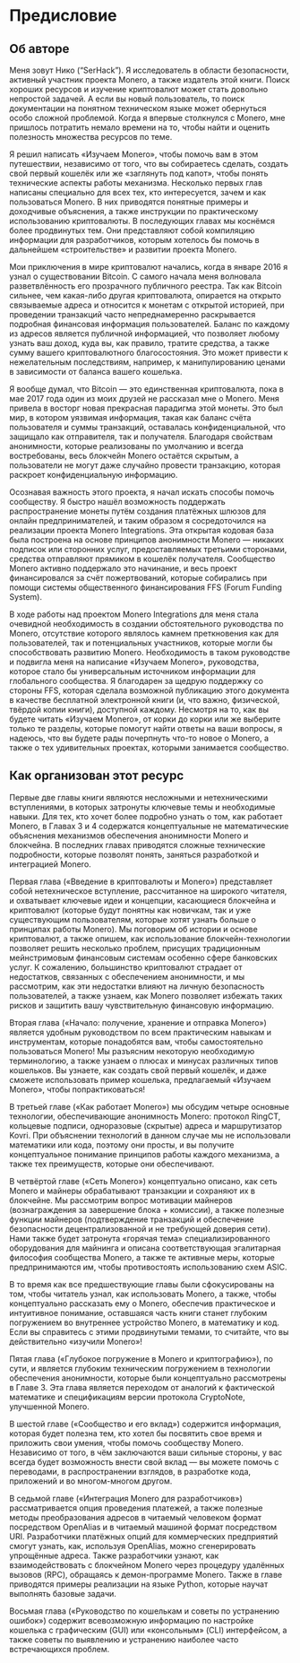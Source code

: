 # Предисловие

## Об авторе

Меня зовут Нико (“SerHack”). Я исследователь в области безопасности, активный участник проекта Monero, а также издатель этой книги. Поиск хороших ресурсов и изучение криптовалют может стать довольно непростой задачей. А если вы новый пользователь, то поиск документации на понятном техническом языке может обернуться особо сложной проблемой. Когда я впервые столкнулся с Monero, мне пришлось потратить немало времени на то, чтобы найти и оценить полезность множества ресурсов по теме.

Я решил написать «Изучаем Monero», чтобы помочь вам в этом путешествии, независимо от того, что вы собираетесь сделать, создать свой первый кошелёк или же «заглянуть под капот», чтобы понять технические аспекты работы механизма. Несколько первых глав написаны специально для всех тех, кто интересуется, зачем и как пользоваться Monero. В них приводятся понятные примеры и доходчивые объяснения, а также инструкции по практическому использованию криптовалюты. В последующих главах мы коснёмся более продвинутых тем. Они представляют собой компиляцию информации для разработчиков, которым хотелось бы помочь в дальнейшем «строительстве» и развитии проекта Monero.

Мои приключения в мире криптовалют начались, когда в январе 2016 я узнал о существовании Bitcoin. С самого начала меня волновала разветвлённость его прозрачного публичного реестра. Так как Bitcoin сильнее, чем какая-либо другая криптовалюта, опирается на открыто связываемые адреса и относится к монетам с открытой историей, при проведении транзакций часто непреднамеренно раскрывается подробная финансовая информация пользователей. Баланс по каждому из адресов является публичной информацией, что позволяет любому узнать ваш доход, куда вы, как правило, тратите средства, а также сумму вашего криптовалютного благосостояния. Это может привести к нежелательным последствиям, например, к манипулированию ценами в зависимости от баланса вашего кошелька.

Я вообще думал, что Bitcoin — это единственная криптовалюта, пока в мае 2017 года один из моих друзей не рассказал мне о Monero. Меня привела в восторг новая прекрасная парадигма этой монеты. Это был мир, в котором уязвимая информация, такая как баланс счёта пользователя и суммы транзакций, оставалась конфиденциальной, что защищало как отправителя, так и получателя. Благодаря свойствам анонимности, которые реализованы по умолчанию и всегда востребованы, весь блокчейн Monero остаётся скрытым, а пользователи не могут даже случайно провести транзакцию, которая раскроет конфиденциальную информацию.

Осознавая важность этого проекта, я начал искать способы помочь сообществу. Я быстро нашёл возможность поддержать распространение монеты путём создания платёжных шлюзов для онлайн предпринимателей, и таким образом я сосредоточился на реализации проекта Monero Integrations. Эта открытая кодовая база была построена на основе принципов анонимности Monero — никаких подписок или сторонних услуг, предоставляемых третьими сторонами, средства отправляют прямиком в кошелёк получателя. Сообщество Monero активно поддержало это начинание, и весь проект финансировался за счёт пожертвований, которые собирались при помощи системы общественного финансирования FFS (Forum Funding System).

В ходе работы над проектом Monero Integrations для меня стала очевидной необходимость в создании обстоятельного руководства по Monero, отсутствие которого являлось камнем преткновения как для пользователей, так и потенциальных участников, которые могли бы способствовать развитию Monero. Необходимость в таком руководстве и подвигла меня на написание «Изучаем Monero», руководства, которое стало бы универсальным источником информации для глобального сообщества. Я благодарен за щедрую поддержку со стороны FFS, которая сделала возможной публикацию этого документа в качестве бесплатной электронной книги (и, что важно, физической, твёрдой копии книги), доступной каждому. Несмотря на то, как вы будете читать «Изучаем Monero», от корки до корки или же выберите только те разделы, которые помогут найти ответы на ваши вопросы, я надеюсь, что вы будете рады почерпнуть что-то новое о Monero, а также о тех удивительных проектах, которыми занимается сообщество.

## Как организован этот ресурс

Первые две главы книги являются несложными и нетехническими вступлениями, в которых затронуты ключевые темы и необходимые навыки. Для тех, кто хочет более подробно узнать о том, как работает Monero, в Главах 3 и 4 содержатся концептуальные не математические объяснения механизмов обеспечения анонимности Monero и блокчейна. В последних главах приводятся сложные технические подробности, которые позволят понять, заняться разработкой и интеграцией Monero.

Первая глава («Введение в криптовалюты и Monero») представляет собой нетехническое вступление, рассчитанное на широкого читателя, и охватывает ключевые идеи и концепции, касающиеся блокчейна и криптовалют (которые будут понятны как новичкам, так и уже существующим пользователям, которые хотят узнать больше о принципах работы Monero). Мы поговорим об истории и основе криптовалют, а также опишем, как использование блокчейн-технологии позволяет решить несколько проблем, присущих традиционным мейнстримовым финансовым системам особенно сфере банковских услуг. К сожалению, большинство криптовалют страдает от недостатков, связанных с обеспечением анонимности, и мы рассмотрим, как эти недостатки влияют на личную безопасность пользователей, а также узнаем, как Monero позволяет избежать таких рисков и защитить вашу чувствительную финансовую информацию.

Вторая глава («Начало: получение, хранение и отправка Monero») является удобным руководством по всем практическим навыкам и инструментам, которые понадобятся вам, чтобы самостоятельно пользоваться Monero! Мы разъясним некоторую необходимую терминологию, а также узнаем о плюсах и минусах различных типов кошельков. Вы узнаете, как создать свой первый кошелёк, и даже сможете использовать пример кошелька, предлагаемый «Изучаем Monero», чтобы попрактиковаться!

В третьей главе («Как работает Monero») мы обсудим четыре основные технологии, обеспечивающие анонимность Monero: протокол RingCT, кольцевые подписи, одноразовые (скрытые) адреса и маршрутизатор Kovri. При объяснении технологий в данном случае мы не использовали математики или кода, поэтому они просты, и вы получите концептуальное понимание принципов работы каждого механизма, а также тех преимуществ, которые они обеспечивают.

В четвёртой главе («Сеть Monero») концептуально описано, как сеть Monero и майнеры обрабатывают транзакции и сохраняют их в блокчейне. Мы рассмотрим вопрос мотивации майнеров (вознаграждения за завершение блока + комиссии), а также полезные функции майнеров (подтверждение транзакций и обеспечение безопасности децентрализованной и не требующей доверия сети). Нами также будет затронута «горячая тема» специализированного оборудования для майнинга и описана соответствующая эгалитарная философия сообщества Monero, а также те активные меры, которые предпринимаются им, чтобы противостоять использованию схем ASIC.

В то время как все предшествующие главы были сфокусированы на том, чтобы читатель узнал, как использовать Monero, а также, чтобы концептуально рассказать ему о Monero, обеспечив практическое и интуитивное понимание, оставшаяся часть книги станет глубоким погружением во внутреннее устройство Monero, в математику и код. Если вы справитесь с этими продвинутыми темами, то считайте, что вы действительно «изучили Monero»!

Пятая глава («Глубокое погружение в Monero и криптографию»), по сути, и является глубоким техническим погружением в технологии обеспечения анонимности, которые были концептуально рассмотрены в Главе 3. Эта глава является переходом от аналогий к фактической математике и спецификациям версии протокола CryptoNote, улучшенной Monero.

В шестой главе («Сообщество и его вклад») содержится информация, которая будет полезна тем, кто хотел бы посвятить свое время и приложить свои умения, чтобы помочь сообществу Monero. Независимо от того, в чём заключаются ваши сильные стороны, у вас всегда будет возможность внести свой вклад — вы можете помочь с переводами, в распространении взглядов, в разработке кода, приложений и во многом-многом другом.

В седьмой главе («Интеграция Monero для разработчиков») рассматривается опция проведения платежей, а также полезные методы преобразования адресов в читаемый человеком формат посредством OpenAlias и в читаемый машиной формат посредством URI. Разработчики платёжных опций для коммерческих предприятий смогут узнать, как, используя OpenAlias, можно сгенерировать упрощённые адреса. Также разработчики узнают, как взаимодействовать с блокчейном Monero через процедуру удалённых вызовов (RPC), обращаясь к демон-программе Monero. Также в главе приводятся примеры реализации на языке Python, которые научат выполнять базовые задачи.

Восьмая глава («Руководство по кошелькам и советы по устранению ошибок») содержит всевозможную информацию по настройке кошелька с графическим (GUI) или «консольным» (CLI) интерфейсом, а также советы по выявлению и устранению наиболее часто встречающихся проблем.
